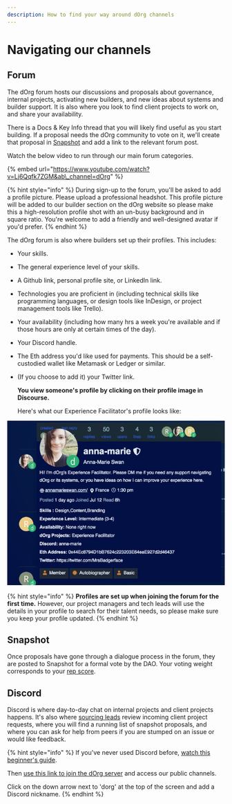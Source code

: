 ```yaml
---
description: How to find your way around dOrg channels
---
```


# Navigating our channels

## Forum

The dOrg forum hosts our discussions and proposals about governance, internal projects, activating new builders, and new ideas about systems and builder support. It is also where you look to find client projects to work on, and share your availability. 

There is a Docs & Key Info thread that you will likely find useful as you start building. If a proposal needs the dOrg community to vote on it, we'll create that proposal in [Snapshot](https://snapshot.org/#/dorg.eth) and add a link to the relevant forum post.

Watch the below video to run through our main forum categories.

{% embed url="https://www.youtube.com/watch?v=Lj6Qqfk7ZGM&ab\_channel=dOrg" %}

{% hint style="info" %}
During sign-up to the forum, you'll be asked to add a profile picture. Please upload a professional headshot. This profile picture will be added to our builder section on the dOrg website so please make this a high-resolution profile shot with an un-busy background and in square ratio. You're welcome to add a friendly and well-designed avatar if you'd prefer.
{% endhint %}

The dOrg forum is also where builders set up their profiles. This includes:

* Your skills.
* The general experience level of your skills.
* A Github link, personal profile site, or LinkedIn link.
* Technologies you are proficient in \(including technical skills like programming languages, or design tools like InDesign, or project management tools like Trello\).
* Your availability \(including how many hrs a week you're available and if those hours are only at certain times of the day\).
* Your Discord handle.
* The Eth address you'd like used for payments. This should be a self-custodied wallet like Metamask or Ledger or similar.
* \(If you choose to add it\) your Twitter link.  
  
  **You view someone's profile by clicking on their profile image in Discourse.**

  
  Here's what our Experience Facilitator's profile looks like:

![](../.gitbook/assets/screen-shot-2021-09-01-at-13.30.43.png)

{% hint style="info" %}
**Profiles are set up when joining the forum for the first time.** However, our project managers and tech leads will use the details in your profile to search for their talent needs, so please make sure you keep your profile updated.
{% endhint %}

## Snapshot

Once proposals have gone through a dialogue process in the forum, they are posted to Snapshot for a formal vote by the DAO. Your voting weight corresponds to your [rep score](../governance/rep-and-tokens.md#reputation). 

## Discord

Discord is where day-to-day chat on internal projects and client projects happens. It's also where [sourcing leads](https://docs.dorg.tech/workflows/sourcing) review incoming client project requests, where you will find a running list of snapshot proposals, and where you can ask for help from peers if you are stumped on an issue or would like feedback.

{% hint style="info" %}
If you've never used Discord before, [watch this beginner's guide](https://www.youtube.com/watch?v=rnYGrq95ezA&ab_channel=Howfinity).

Then [use this link to join the dOrg server](https://discord.gg/6X8bedvKkQ) and access our public channels.

Click on the down arrow next to 'dorg' at the top of the screen and add a Discord nickname.
{% endhint %}

 

